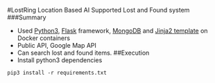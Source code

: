 #LostRing 
Location Based AI Supported Lost and Found system 
###Summary
- Used <u>Python3</u>, <u>Flask</u> framework, <u>MongoDB</u> and <u>Jinja2 template</u> on Docker containers
- Public API, Google Map API
- Can search lost and found items.
##Execution
- Install python3 dependencies
```console
pip3 install -r requirements.txt
```

